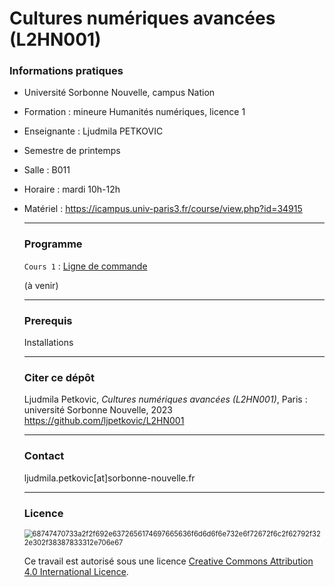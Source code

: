 # Cultures numériques avancées (L2HN001)

### Informations pratiques

* Université Sorbonne Nouvelle, campus Nation

* Formation : mineure Humanités numériques, licence 1

* Enseignante : Ljudmila PETKOVIC 

* Semestre de printemps

* Salle : B011

* Horaire : mardi 10h-12h

* Matériel : https://icampus.univ-paris3.fr/course/view.php?id=34915

  ---

  ### Programme

  `Cours 1` : [Ligne de commande](https://github.com/ljpetkovic/L2HN001/tree/main/Ligne_de_commande)

  (à venir)

  ---

  ### Prerequis

  Installations

  ---

  ### Citer ce dépôt

  Ljudmila Petkovic, _Cultures numériques avancées (L2HN001)_, Paris : université Sorbonne Nouvelle, 2023 https://github.com/ljpetkovic/L2HN001

  ---

  ### Contact

  ljudmila.petkovic[at]sorbonne-nouvelle.fr

  ---

  ### Licence

  <img src="https://i.creativecommons.org/l/by-sa/4.0/88x31.png" alt="68747470733a2f2f692e6372656174697665636f6d6d6f6e732e6f72672f6c2f62792f322e302f38387833312e706e67" style="zoom:80%;" />

  Ce travail est autorisé sous une licence [Creative Commons Attribution 4.0 International Licence](https://creativecommons.org/licenses/by-sa/4.0/deed.fr).

  
